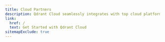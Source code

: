 ```yaml
---
title: Cloud Partners
description: Qdrant Cloud seamlessly integrates with top cloud platforms and is available on leading marketplaces.
link:
  href: /
  text: Get Started with Qdrant Cloud
sitemapExclude: true
---
```


